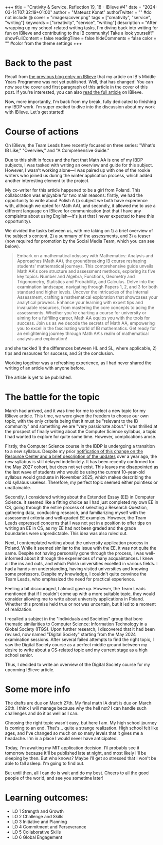 +++
title = "Crativity & Service. Reflection 19, 18 - IBlieve #4"
date = "2024-03-14T07:32:19+01:00"
author = "Mateusz Konat"
authorTwitter = "" #do not include @
cover = "images/cover.png"
tags = ["creativity", "service", "writing"]
keywords = ["creativity", "service", "writing"]
description = "After wrapping up my school-related writing tasks, I'm diving back into writing for fun on IBlieve and contributing to the IB community! Take a look yourself!"
showFullContent = false
readingTime = false
hideComments = false
color = "" #color from the theme settings
+++

# Back to the past
Recall from [the previous blog entry on IBlieve](/portfolio/posts/iblieve-3/) that my article on IB's Middle Years Programme was not yet published. Well, that has changed! You can now see the cover and first paragraph of this article in the cover of this post. If you're interested, you can also [read the full article](https://iblieve.org/unlocking-the-mystery-of-myp/) on IBlieve.

Now, more importantly, I'm back from my break, fully dedicated to finishing my IBDP work. I'm super excited to dive into the discussion about my work with IBlieve. Let's get started!

# Course of actions
On IBlieve, the Team Leads have recently focused on three series: "What's IB Like," "Overview," and "A Comprehensive Guide."

Due to this shift in focus and the fact that Math AA is one of my IBDP subjects, I was tasked with writing an overview and guide for this subject. However, I wasn't working alone—I was paired up with one of the rookie writers who joined us during the winter application process, which added another interesting element to the project.

My co-writer for this article happened to be a girl from Poland. This collaboration was enjoyable for two main reasons: firstly, we had the opportunity to write about Polish A (a subject we both have experience with, although we opted for Math AA), and secondly, it allowed me to use a different language on IBlieve for communication (not that I have any complaints about using English—it's just that I never expected to have this opportunity).

We divided the tasks between us, with me taking on 1) a brief overview of the subject's content, 2) a summary of the assessments, and 3) a teaser (now required for promotion by the Social Media Team, which you can see below).

> Embark on a mathematical odyssey with Mathematics: Analysis and Approaches (Math AA), the groundbreaking IB course reshaping students' mathematical journeys. This comprehensive guide unveils Math AA's core structure and assessment methods, exploring its five key topics: Number and Algebra, Functions, Geometry and Trigonometry, Statistics and Probability, and Calculus.
Delve into the examination landscape, navigating through Papers 1, 2, and 3 for both standard and higher levels. Uncover the intricacies of the Internal Assessment, crafting a mathematical exploration that showcases your analytical prowess.
Enhance your learning with expert tips and invaluable resources, from mastering the core concepts to acing the assessments. Whether you're charting a course for university or aiming for a fulfilling career, Math AA equips you with the tools for success.
Join us as we decode the secrets of Math AA, empowering you to excel in the fascinating world of IB mathematics. Get ready for an enlightening journey through Math AA's realm of mathematical analysis and exploration!

and she tackled 1) the differences between HL and SL, where applicable, 2) tips and resources for success, and 3) the conclusion.

Working together was a refreshing experience, as I had never shared the writing of an article with anyone before.

The article is yet to be published.

# The battle for the topic
March had arrived, and it was time for me to select a new topic for my IBlieve article. This time, we were given the freedom to choose our own topic, with the only criteria being that it must be "relevant to the IB community" and something we are "very passionate about." I was thrilled at the prospect of finally writing about the Computer Science syllabus, a topic I had wanted to explore for quite some time. However, complications arose.

Firstly, the Computer Science course in the IBDP is undergoing a transition to a new syllabus. Despite my prior [notification of this change on the Resource Center and a brief description of the updates](https://bprzybylski.github.io/IB-CS-GeS/general-information/oncoming-changes/) over a year ago, the new syllabus is still delayed indefinitely. It has been recently confirmed for the May 2027 cohort, but does not yet exist. This leaves me disappointed as  the last wave of students who would be using the current 10-year-old syllabus would graduate in November 2025, which makes describing the old syllabus useless. Therefore, my perfect topic seemed either pointless or unattainable.

Secondly, I considered writing about the Extended Essay (EE) in Computer Science. It seemed like a fitting choice as I had just completed my own EE in CS, going through the entire process of selecting a Research Question, gathering data, conducting research, and familiarizing myself with the assessment criteria and well-graded EE examples. However, the Team Leads expressed concerns that I was not yet in a position to offer tips on writing an EE in CS, as my EE had not been graded and the grade boundaries were unpredictable. This idea was also ruled out.

Next, I contemplated writing about the university application process in Poland. While it seemed similar to the issue with the EE, it was not quite the same. Despite not having personally gone through the process, I was well-informed about it through the experiences of many acquaintances. I knew all the ins and outs, and which Polish universities excelled in various fields. I had a hands-on understanding, having visited universities and knowing some professors. Despite my knowledge, I couldn't quite convince the Team Leads, who emphasized the need for practical experience.

Feeling a bit discouraged, I almost gave up. However, the Team Leads mentioned that if I couldn't come up with a more suitable topic, they would consider allowing me to write about university applications in Poland. Whether this promise held true or not was uncertain, but it led to a moment of realization.

I recalled a subject in the "Individuals and Societies" group that bore thematic similarities to Computer Science: Information Technology in a Global Society (ITGS). Upon further research, I discovered that it had been revised, now named "Digital Society" starting from the May 2024 examination sessions. After several failed attempts to find the right topic, I saw the Digital Society course as a perfect middle ground between my desire to write about a CS-related topic and my current stage as a high school senior.

Thus, I decided to write an overview of the Digital Society course for my upcoming IBlieve article.

# Some more info
The drafts are due on March 27th. My final math IA draft is due on March 26th. I think I will manage because why the hell not? I can handle such challenges and do it as well as I can.

Choosing the right topic wasn't easy, but here I am. My high school journey is coming to an end. That's... quite a strange realization. High school felt like ages, and I've changed so much on so many levels that it gives me a headache. I'm in a place I would never have anticipated.

Today, I'm awaiting my MIT application decision. I'll probably see it tomorrow because it'll be published late at night, and most likely I'll be sleeping by then. But who knows? Maybe I'll get so stressed that I won't be able to fall asleep. I'm going to find out.

But until then, all I can do is wait and do my best. Cheers to all the good people of the world, and see you sometime later!

# Learning outcomes:
- LO 1 Strength and Growth
- LO 2 Challenge and Skills
- LO 3 Initiative and Planning
- LO 4 Commitment and Perseverance
- LO 5 Collaborative Skills
- LO 6 Global Engagement
